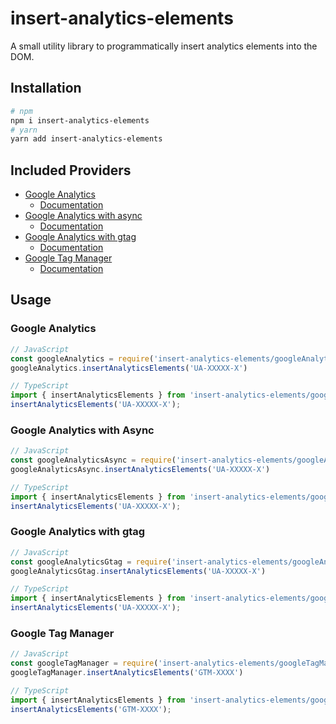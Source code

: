 # insert-analytics-elements

A small utility library to programmatically insert analytics elements into the DOM.

## Installation

```bash
# npm
npm i insert-analytics-elements
# yarn
yarn add insert-analytics-elements
```

## Included Providers

* [Google Analytics](#google-analytics)
    * [Documentation](https://developers.google.com/analytics/devguides/collection/analyticsjs/)
* [Google Analytics with async](#google-analytics-with-async)
    * [Documentation](https://developers.google.com/analytics/devguides/collection/analyticsjs/)
* [Google Analytics with gtag](#google-analytics-with-gtag)
    * [Documentation](https://support.google.com/analytics/answer/1008080)
* [Google Tag Manager](#google-tag-manager)
    * [Documentation](https://developers.google.com/tag-manager/quickstart)

## Usage

### Google Analytics

```javascript
// JavaScript
const googleAnalytics = require('insert-analytics-elements/googleAnalytics');
googleAnalytics.insertAnalyticsElements('UA-XXXXX-X')

// TypeScript
import { insertAnalyticsElements } from 'insert-analytics-elements/googleAnalytics';
insertAnalyticsElements('UA-XXXXX-X');
```

### Google Analytics with Async

```javascript
// JavaScript
const googleAnalyticsAsync = require('insert-analytics-elements/googleAnalytics/async');
googleAnalyticsAsync.insertAnalyticsElements('UA-XXXXX-X')

// TypeScript
import { insertAnalyticsElements } from 'insert-analytics-elements/googleAnalytics/async';
insertAnalyticsElements('UA-XXXXX-X');
```

### Google Analytics with gtag

```javascript
// JavaScript
const googleAnalyticsGtag = require('insert-analytics-elements/googleAnalytics/gtag');
googleAnalyticsGtag.insertAnalyticsElements('UA-XXXXX-X')

// TypeScript
import { insertAnalyticsElements } from 'insert-analytics-elements/googleAnalytics/gtag';
insertAnalyticsElements('UA-XXXXX-X');
```

### Google Tag Manager

```javascript
// JavaScript
const googleTagManager = require('insert-analytics-elements/googleTagManager');
googleTagManager.insertAnalyticsElements('GTM-XXXX')

// TypeScript
import { insertAnalyticsElements } from 'insert-analytics-elements/googleTagManager';
insertAnalyticsElements('GTM-XXXX');
```